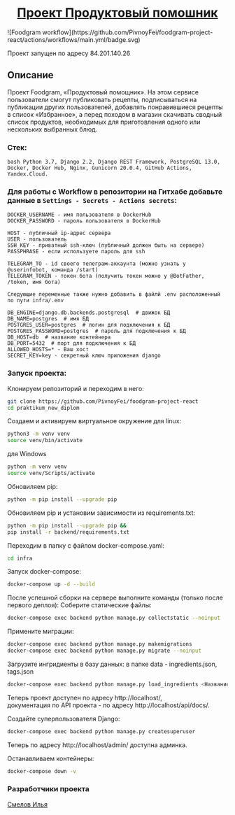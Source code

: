 <h1 align="center"><a target="_blank" href="https://github.com/PivnoyFei/foodgram-project-react/">Проект Продуктовый помошник</a></h1>
![Foodgram workflow](https://github.com/PivnoyFei/foodgram-project-react/actions/workflows/main.yml/badge.svg)

Проект запущен по адресу 84.201.140.26

## Описание
Проект Foodgram, «Продуктовый помощник». На этом сервисе пользователи смогут публиковать рецепты, подписываться на публикации других пользователей, добавлять понравившиеся рецепты в список «Избранное», а перед походом в магазин скачивать сводный список продуктов, необходимых для приготовления одного или нескольких выбранных блюд.

### Стек:
```bash Python 3.7, Django 2.2, Django REST Framework, PostgreSQL 13.0, Docker, Docker Hub, Nginx, Gunicorn 20.0.4, GitHub Actions, Yandex.Cloud.```

### Для работы с Workflow в репозитории на Гитхабе добавьте данные в ```Settings - Secrets - Actions secrets```:
```
DOCKER_USERNAME - имя пользователя в DockerHub
DOCKER_PASSWORD - пароль пользователя в DockerHub

HOST - публичный ip-адрес сервера
USER - пользователь
SSH_KEY - приватный ssh-ключ (публичный должен быть на сервере)
PASSPHRASE - если используете пароль для ssh

TELEGRAM_TO - id своего телеграм-аккаунта (можно узнать у @userinfobot, команда /start)
TELEGRAM_TOKEN - токен бота (получить токен можно у @BotFather, /token, имя бота)

Следующие переменные также нужно добавить в файлй .env расположенный по пути infra/.env

DB_ENGINE=django.db.backends.postgresql  # движок БД
DB_NAME=postgres  # имя БД
POSTGRES_USER=postgres  # логин для подключения к БД
POSTGRES_PASSWORD=postgres  # пароль для подключения к БД
DB_HOST=db  # название контейнера
DB_PORT=5432  # порт для подключения к БД
ALLOWED_HOSTS=* - Ваш хост
SECRET_KEY=key - секретный ключ приложения django
```

### Запуск проекта:
Клонируем репозиторий и переходим в него:
```bash
git clone https://github.com/PivnoyFei/foodgram-project-react
cd praktikum_new_diplom
```

Создаем и активируем виртуальное окружение для linux:
```bash
python3 -m venv venv
source venv/bin/activate
```

для Windows
```bash
python -m venv venv
source venv/Scripts/activate
```

Обновиляем pip:
```bash
python -m pip install --upgrade pip
```

Обновиляем pip и установим зависимости из requirements.txt:
```bash
python -m pip install --upgrade pip &&
pip install -r backend/requirements.txt
```

Переходим в папку с файлом docker-compose.yaml:
```bash
cd infra
```

Запуск docker-compose:
```bash
docker-compose up -d --build
```

После успешной сборки на сервере выполните команды (только после первого деплоя):
Соберите статические файлы:
```bash
docker-compose exec backend python manage.py collectstatic --noinput
```

Примените миграции:
```bash
docker-compose exec backend python manage.py makemigrations
docker-compose exec backend python manage.py migrate --noinput
```

Загрузите ингридиенты в базу данных:
в папке data - ingredients.json, tags.json
```bash
docker-compose exec backend python manage.py load_ingredients <Название файла>
```

Теперь проект доступен по адресу http://localhost/,  
документация по API проекта - по адресу http://localhost/api/docs/.


Создайте суперпользователя Django:
```bash
docker-compose exec backend python manage.py createsuperuser
```

Теперь по адресу http://localhost/admin/ доступна админка.

Останавливаем контейнеры:
```bash
docker-compose down -v
```

### Разработчики проекта
[Смелов Илья](https://github.com/PivnoyFei)
